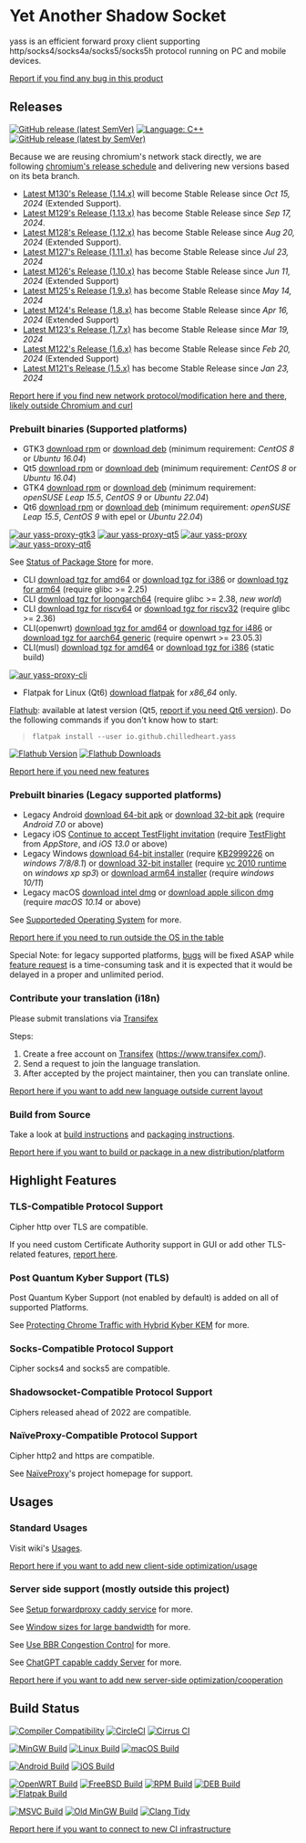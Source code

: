 # Yet Another Shadow Socket

yass is an efficient forward proxy client supporting http/socks4/socks4a/socks5/socks5h protocol running on PC and mobile devices.

[Report if you find any bug in this product][bugs]

## Releases

[![GitHub release (latest SemVer)](https://img.shields.io/github/v/release/Chilledheart/yass)](https://github.com/Chilledheart/yass/releases)
[![Language: C++](https://img.shields.io/github/languages/top/Chilledheart/yass.svg)](https://github.com/Chilledheart/yass/search?l=cpp)
[![GitHub release (latest by SemVer)](https://img.shields.io/github/downloads/Chilledheart/yass/latest/total)](https://github.com/Chilledheart/yass/releases/latest)

Because we are reusing chromium's network stack directly,
we are following [chromium's release schedule](https://chromiumdash.appspot.com/schedule) and delivering new versions based on its beta branch.

- [Latest M130's Release (1.14.x)](https://github.com/Chilledheart/yass/releases/tag/1.14.3) will become Stable Release since _Oct 15, 2024_ (Extended Support).
- [Latest M129's Release (1.13.x)](https://github.com/Chilledheart/yass/releases/tag/1.13.3) has become Stable Release since _Sep 17, 2024_.
- [Latest M128's Release (1.12.x)](https://github.com/Chilledheart/yass/releases/tag/1.12.5) has become Stable Release since _Aug 20, 2024_ (Extended Support).
- [Latest M127's Release (1.11.x)](https://github.com/Chilledheart/yass/releases/tag/1.11.5) has become Stable Release since _Jul 23, 2024_
- [Latest M126's Release (1.10.x)](https://github.com/Chilledheart/yass/releases/tag/1.10.7) has become Stable Release since _Jun 11, 2024_ (Extended Support)
- [Latest M125's Release (1.9.x)](https://github.com/Chilledheart/yass/releases/tag/1.9.7) has become Stable Release since _May 14, 2024_
- [Latest M124's Release (1.8.x)](https://github.com/Chilledheart/yass/releases/tag/1.8.7) has become Stable Release since _Apr 16, 2024_ (Extended Support)
- [Latest M123's Release (1.7.x)](https://github.com/Chilledheart/yass/releases/tag/1.7.7) has become Stable Release since _Mar 19, 2024_
- [Latest M122's Release (1.6.x)](https://github.com/Chilledheart/yass/releases/tag/1.6.5) has become Stable Release since _Feb 20, 2024_ (Extended Support)
- [Latest M121's Release (1.5.x)](https://github.com/Chilledheart/yass/releases/tag/1.5.24) has become Stable Release since _Jan 23, 2024_

[Report here if you find new network protocol/modification here and there, likely outside Chromium and curl][frs]

### Prebuilt binaries (Supported platforms)
- GTK3 [download rpm][gtk3_rpm_url] or [download deb][gtk3_deb_url] (minimum requirement: _CentOS 8_ or _Ubuntu 16.04_)
- Qt5 [download rpm][qt5_rpm_url] or [download deb][qt5_deb_url] (minimum requirement: _CentOS 8_ or _Ubuntu 16.04_)
- GTK4 [download rpm][gtk4_rpm_url] or [download deb][gtk4_deb_url] (minimum requirement: _openSUSE Leap 15.5_, _CentOS 9_ or _Ubuntu 22.04_)
- Qt6 [download rpm][qt6_rpm_url] or [download deb][qt6_deb_url] (minimum requirement: _openSUSE Leap 15.5_, _CentOS 9_ with epel or _Ubuntu 22.04_)

[![aur yass-proxy-gtk3](https://img.shields.io/aur/version/yass-proxy-gtk3)](https://aur.archlinux.org/packages/yass-proxy-gtk3)
[![aur yass-proxy-qt5](https://img.shields.io/aur/version/yass-proxy-qt5)](https://aur.archlinux.org/packages/yass-proxy-qt5)
[![aur yass-proxy](https://img.shields.io/aur/version/yass-proxy)](https://aur.archlinux.org/packages/yass-proxy)
[![aur yass-proxy-qt6](https://img.shields.io/aur/version/yass-proxy-qt6)](https://aur.archlinux.org/packages/yass-proxy-qt6)

See [Status of Package Store](https://github.com/Chilledheart/yass/wiki/Status-of-Package-Store) for more.

- CLI [download tgz for amd64][cli_tgz_amd64_url] or [download tgz for i386][cli_tgz_i386_url] or [download tgz for arm64][cli_tgz_arm64_url] (require glibc >= 2.25)
- CLI [download tgz for loongarch64][cli_tgz_loongarch64_url] (require glibc >= 2.38, _new world_)
- CLI [download tgz for riscv64][cli_tgz_riscv64_url] or [download tgz for riscv32][cli_tgz_riscv32_url] (require glibc >= 2.36)
- CLI(openwrt) [download tgz for amd64][cli_openwrt_amd64_url] or [download tgz for i486][cli_openwrt_i486_url] or [download tgz for aarch64 generic][cli_openwrt_aarch64_url] (require openwrt >= 23.05.3)
- CLI(musl) [download tgz for amd64][cli_musl_amd64_url] or [download tgz for i386][cli_musl_i386_url] (static build)

[![aur yass-proxy-cli](https://img.shields.io/aur/version/yass-proxy-cli)](https://aur.archlinux.org/packages/yass-proxy-cli)

- Flatpak for Linux (Qt6) [download flatpak][qt6_flatpak_x86_64_url] for _x86_64_ only.

[Flathub][flathub_url]: available at latest version (Qt5, [report if you need Qt6 version][frs]). Do the following commands if you don't know how to start:
> `flatpak install --user io.github.chilledheart.yass`

[![Flathub Version](https://img.shields.io/flathub/v/io.github.chilledheart.yass)][flathub_url]
[![Flathub Downloads](https://img.shields.io/flathub/downloads/io.github.chilledheart.yass)][flathub_url]

[Report here if you need new features][frs]

### Prebuilt binaries (Legacy supported platforms)

- Legacy Android [download 64-bit apk][android_64_apk_url] or [download 32-bit apk][android_32_apk_url] (require _Android 7.0_ or above)
- Legacy iOS [Continue to accept TestFlight invitation][ios_testflight_invitation] (require [TestFlight][ios_testflight_appstore_url] from _AppStore_, and _iOS 13.0_ or above)
- Legacy Windows [download 64-bit installer][windows_64_installer_url] (require [KB2999226] on _windows 7/8/8.1_) or [download 32-bit installer][windows_32_installer_url] (require [vc 2010 runtime][vs2010_x86] on _windows xp sp3_) or [download arm64 installer][windows_arm64_installer_url] (require _windows 10/11_)
- Legacy macOS [download intel dmg][macos_intel_dmg_url] or [download apple silicon dmg][macos_arm_dmg_url] (require _macOS 10.14_ or above)

See [Supporteded Operating System](https://github.com/Chilledheart/yass/wiki/Supported-Operating-System) for more.

[Report here if you need to run outside the OS in the table][frs]

Special Note: for legacy supported platforms, [bugs][bugs] will be fixed ASAP while [feature request][frs] is a time-consuming task and
it is expected that it would be delayed in a proper and unlimited period.

### Contribute your translation (i18n)

Please submit translations via [Transifex][transifex]

Steps:

1. Create a free account on [Transifex][transifex] (https://www.transifex.com/).
2. Send a request to join the language translation.
3. After accepted by the project maintainer, then you can translate online.

[Report here if you want to add new language outside current layout][frs]

### Build from Source
Take a look at [build instructions](BUILDING.md) and [packaging instructions](PACKAGING.md).

[Report here if you want to build or package in a new distribution/platform][frs]

## Highlight Features

### TLS-Compatible Protocol Support
Cipher http over TLS are compatible.

If you need custom Certificate Authority support in GUI or add other TLS-related features, [report here][frs].

### Post Quantum Kyber Support (TLS)
Post Quantum Kyber Support (not enabled by default) is added on all of supported Platforms.

See [Protecting Chrome Traffic with Hybrid Kyber KEM](https://blog.chromium.org/2023/08/protecting-chrome-traffic-with-hybrid.html) for more.

### Socks-Compatible Protocol Support
Cipher socks4 and socks5 are compatible.

### Shadowsocket-Compatible Protocol Support
Ciphers released ahead of 2022 are compatible.

### NaïveProxy-Compatible Protocol Support
Cipher http2 and https are compatible.

See [NaïveProxy](https://github.com/klzgrad/naiveproxy)'s project homepage for support.

## Usages

### Standard Usages
Visit wiki's [Usages](https://github.com/Chilledheart/yass/wiki/Usage).

[Report here if you want to add new client-side optimization/usage][frs]

### Server side support (mostly outside this project)

See [Setup forwardproxy caddy service](https://github.com/Chilledheart/yass/wiki/Usage:-server-setup#setup-forwardproxy-caddy-service) for more.

See [Window sizes for large bandwidth](https://github.com/Chilledheart/yass/wiki/Usage:-server-setup#window-sizes-for-large-bandwidth) for more.

See [Use BBR Congestion Control](https://github.com/Chilledheart/yass/wiki/Usage:-server-setup#use-bbr-congestion-control) for more.

See [ChatGPT capable caddy Server](https://github.com/Chilledheart/yass/wiki/Usage:-server-setup#chatgpt-capable-caddy-server) for more.

[Report here if you want to add new server-side optimization/cooperation][frs]

## Build Status

[![Compiler Compatibility](https://github.com/Chilledheart/yass/actions/workflows/compiler.yml/badge.svg)](https://github.com/Chilledheart/yass/actions/workflows/compiler.yml)
[![CircleCI](https://img.shields.io/circleci/build/github/Chilledheart/yass/develop?logo=circleci&&label=Sanitizers%20and%20Ubuntu%20arm)](https://circleci.com/gh/Chilledheart/yass/?branch=develop)
[![Cirrus CI](https://img.shields.io/cirrus/github/Chilledheart/yass/develop?logo=cirrusci&&label=FreeBSD%20and%20macOS)](https://cirrus-ci.com/github/Chilledheart/yass/develop)

[![MinGW Build](https://github.com/Chilledheart/yass/actions/workflows/releases-mingw-new.yml/badge.svg)](https://github.com/Chilledheart/yass/actions/workflows/releases-mingw-new.yml)
[![Linux Build](https://github.com/Chilledheart/yass/actions/workflows/releases-linux-binary.yml/badge.svg)](https://github.com/Chilledheart/yass/actions/workflows/releases-linux-binary.yml)
[![macOS Build](https://github.com/Chilledheart/yass/actions/workflows/releases-macos.yml/badge.svg)](https://github.com/Chilledheart/yass/actions/workflows/releases-macos.yml)

[![Android Build](https://github.com/Chilledheart/yass/actions/workflows/releases-android-binary.yml/badge.svg)](https://github.com/Chilledheart/yass/actions/workflows/releases-android-binary.yml)
[![iOS Build](https://github.com/Chilledheart/yass/actions/workflows/releases-ios.yml/badge.svg)](https://github.com/Chilledheart/yass/actions/workflows/releases-ios.yml)

[![OpenWRT Build](https://github.com/Chilledheart/yass/actions/workflows/releases-openwrt-binary.yml/badge.svg)](https://github.com/Chilledheart/yass/actions/workflows/releases-openwrt-binary.yml)
[![FreeBSD Build](https://github.com/Chilledheart/yass/actions/workflows/releases-freebsd-binary.yml/badge.svg)](https://github.com/Chilledheart/yass/actions/workflows/releases-freebsd-binary.yml)
[![RPM Build](https://github.com/Chilledheart/yass/actions/workflows/releases-rpm.yml/badge.svg)](https://github.com/Chilledheart/yass/actions/workflows/releases-rpm.yml)
[![DEB Build](https://github.com/Chilledheart/yass/actions/workflows/releases-deb.yml/badge.svg)](https://github.com/Chilledheart/yass/actions/workflows/releases-deb.yml)
[![Flatpak Build](https://github.com/Chilledheart/yass/actions/workflows/releases-flatpak.yml/badge.svg)](https://github.com/Chilledheart/yass/actions/workflows/releases-flatpak.yml)

[![MSVC Build](https://github.com/Chilledheart/yass/actions/workflows/releases-windows.yml/badge.svg)](https://github.com/Chilledheart/yass/actions/workflows/releases-windows.yml)
[![Old MinGW Build](https://github.com/Chilledheart/yass/actions/workflows/releases-mingw.yml/badge.svg)](https://github.com/Chilledheart/yass/actions/workflows/releases-mingw.yml)
[![Clang Tidy](https://github.com/Chilledheart/yass/actions/workflows/clang-tidy.yml/badge.svg)](https://github.com/Chilledheart/yass/actions/workflows/clang-tidy.yml)

[Report here if you want to connect to new CI infrastructure][frs]

[flathub_url]: https://flathub.org/apps/io.github.chilledheart.yass
[ios_testflight_invitation]: https://testflight.apple.com/join/6AkiEq09
[ios_testflight_appstore_url]: https://apps.apple.com/us/app/testflight/id899247664
[KB2999226]: https://support.microsoft.com/en-us/topic/update-for-universal-c-runtime-in-windows-c0514201-7fe6-95a3-b0a5-287930f3560c
[vs2010_x86]: https://download.microsoft.com/download/1/6/5/165255E7-1014-4D0A-B094-B6A430A6BFFC/vcredist_x86.exe
[transifex]: https://app.transifex.com/yetanothershadowsocket/yetanothershadowsocket

[bugs]: https://github.com/Chilledheart/yass/issues/new?assignees=&labels=bug&projects=&template=bug_report.md&title=
[frs]: https://github.com/Chilledheart/yass/issues/new?assignees=&labels=feature&projects=&template=feature_request.md&title=

[gtk3_rpm_url]: https://github.com/Chilledheart/yass/releases/download/1.14.3/yass-gtk3.el8.x86_64.1.14.3.rpm
[gtk3_deb_url]: https://github.com/Chilledheart/yass/releases/download/1.14.3/yass-gtk3-ubuntu-16.04-xenial_amd64.1.14.3.deb
[qt5_rpm_url]: https://github.com/Chilledheart/yass/releases/download/1.14.3/yass-qt5.el8.x86_64.1.14.3.rpm
[qt5_deb_url]: https://github.com/Chilledheart/yass/releases/download/1.14.3/yass-qt5-ubuntu-16.04-xenial_amd64.1.14.3.deb
[gtk4_rpm_url]: https://github.com/Chilledheart/yass/releases/download/1.14.3/yass-gtk4.lp155.x86_64.1.14.3.rpm
[gtk4_deb_url]: https://github.com/Chilledheart/yass/releases/download/1.14.3/yass-gtk4-ubuntu-22.04-jammy_amd64.1.14.3.deb
[qt6_rpm_url]: https://github.com/Chilledheart/yass/releases/download/1.14.3/yass-qt6.lp155.x86_64.1.14.3.rpm
[qt6_deb_url]: https://github.com/Chilledheart/yass/releases/download/1.14.3/yass-qt6-ubuntu-22.04-jammy_amd64.1.14.3.deb

[qt6_flatpak_x86_64_url]: https://github.com/Chilledheart/yass/releases/download/1.14.3/yass-x86_64-1.14.3.flatpak

[cli_tgz_amd64_url]: https://github.com/Chilledheart/yass/releases/download/1.14.3/yass_cli-linux-release-amd64-1.14.3.tgz
[cli_tgz_i386_url]: https://github.com/Chilledheart/yass/releases/download/1.14.3/yass_cli-linux-release-amd64-1.14.3.tgz
[cli_tgz_arm64_url]: https://github.com/Chilledheart/yass/releases/download/1.14.3/yass_cli-linux-release-arm64-1.14.3.tgz
[cli_tgz_loongarch64_url]: https://github.com/Chilledheart/yass/releases/download/1.14.3/yass_cli-linux-release-loongarch64-1.14.3.tgz
[cli_tgz_riscv64_url]: https://github.com/Chilledheart/yass/releases/download/1.14.3/yass_cli-linux-release-riscv64-1.14.3.tgz
[cli_tgz_riscv32_url]: https://github.com/Chilledheart/yass/releases/download/1.14.3/yass_cli-linux-release-riscv32-1.14.3.tgz

[cli_openwrt_amd64_url]: https://github.com/Chilledheart/yass/releases/download/1.14.3/yass_cli-linux-openwrt-release-x86_64-1.14.3.tgz
[cli_openwrt_i486_url]: https://github.com/Chilledheart/yass/releases/download/1.14.3/yass_cli-linux-openwrt-release-i486-1.14.3.tgz
[cli_openwrt_aarch64_url]: https://github.com/Chilledheart/yass/releases/download/1.14.3/yass_cli-linux-openwrt-release-aarch64-1.14.3.tgz

[cli_musl_amd64_url]: https://github.com/Chilledheart/yass/releases/download/1.14.3/yass_cli-linux-musl-release-amd64-1.14.3.tgz
[cli_musl_i386_url]: https://github.com/Chilledheart/yass/releases/download/1.14.3/yass_cli-linux-musl-release-i386-1.14.3.tgz

[android_64_apk_url]: https://github.com/Chilledheart/yass/releases/download/1.14.3/yass-android-release-arm64-1.14.3.apk
[android_32_apk_url]: https://github.com/Chilledheart/yass/releases/download/1.14.3/yass-android-release-arm-1.14.3.apk

[windows_64_installer_url]: https://github.com/Chilledheart/yass/releases/download/1.14.3/yass-mingw-win7-release-x86_64-1.14.3-system-installer.exe
[windows_32_installer_url]: https://github.com/Chilledheart/yass/releases/download/1.14.3/yass-mingw-winxp-release-i686-1.14.3-system-installer.exe

[windows_arm64_installer_url]: https://github.com/Chilledheart/yass/releases/download/1.14.3/yass-mingw-release-aarch64-1.14.3-system-installer.exe
[macos_intel_dmg_url]: https://github.com/Chilledheart/yass/releases/download/1.14.3/yass-macos-release-x64-1.14.3.dmg
[macos_arm_dmg_url]: https://github.com/Chilledheart/yass/releases/download/1.14.3/yass-macos-release-arm64-1.14.3.dmg
